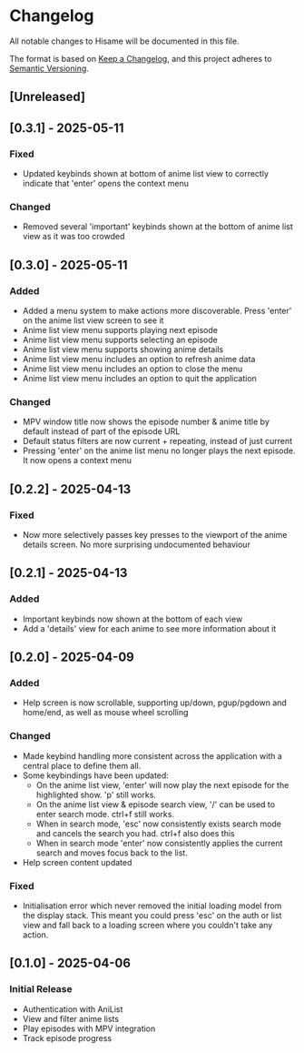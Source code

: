 # Changelog

All notable changes to Hisame will be documented in this file.

The format is based on [Keep a Changelog](https://keepachangelog.com/en/1.1.0/),
and this project adheres to [Semantic Versioning](https://semver.org/spec/v2.0.0.html).

## [Unreleased]

## [0.3.1] - 2025-05-11

### Fixed
- Updated keybinds shown at bottom of anime list view to correctly indicate that 'enter' opens the context menu

### Changed
- Removed several 'important' keybinds shown at the bottom of anime list view as it was too crowded

## [0.3.0] - 2025-05-11

### Added
- Added a menu system to make actions more discoverable.  Press 'enter' on the anime list view screen to see it
- Anime list view menu supports playing next episode
- Anime list view menu supports selecting an episode
- Anime list view menu supports showing anime details
- Anime list view menu includes an option to refresh anime data
- Anime list view menu includes an option to close the menu
- Anime list view menu includes an option to quit the application

### Changed
- MPV window title now shows the episode number & anime title by default instead of part of the episode URL
- Default status filters are now current + repeating, instead of just current
- Pressing 'enter' on the anime list menu no longer plays the next episode.  It now opens a context menu

## [0.2.2] - 2025-04-13

### Fixed
- Now more selectively passes key presses to the viewport of the anime details screen.  No more surprising undocumented behaviour

## [0.2.1] - 2025-04-13

### Added
- Important keybinds now shown at the bottom of each view
- Add a 'details' view for each anime to see more information about it

## [0.2.0] - 2025-04-09

### Added
- Help screen is now scrollable, supporting up/down, pgup/pgdown and home/end, as well as mouse wheel scrolling

### Changed
- Made keybind handling more consistent across the application with a central place to define them all.
- Some keybindings have been updated:
  - On the anime list view, 'enter' will now play the next episode for the highlighted show.  'p' still works.
  - On the anime list view & episode search view, '/' can be used to enter search mode.  ctrl+f still works.
  - When in search mode, 'esc' now consistently exists search mode and cancels the search you had.  ctrl+f also does this
  - When in search mode 'enter' now consistently applies the current search and moves focus back to the list.
- Help screen content updated

### Fixed
- Initialisation error which never removed the initial loading model from the display stack.  This meant you could press 'esc' on the auth or list view and fall back to a loading screen where you couldn't take any action.

## [0.1.0] - 2025-04-06
### Initial Release
- Authentication with AniList
- View and filter anime lists
- Play episodes with MPV integration
- Track episode progress
